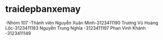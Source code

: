 # traidepbanxemay
-Nhóm 107
-Thành viên
Nguyễn Xuân Minh-3123411190 
Trương Vũ Hoàng Lộc-3123411183
Nguyễn Trung Nghĩa -3123411197 
Phan Vinh Khánh -3123411149
